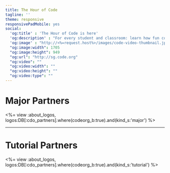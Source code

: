 ```yaml
---
title: The Hour of Code
tagline: ''
theme: responsive
responsivePadMobile: yes
social:
  'og:title' : 'The Hour of Code is here'
  'og:description' : "For every student and classroom: learn how fun coding is in just one hour December 8 - 14."
  'og:image' : "http://<%=request.host%>/images/code-video-thumbnail.jpg"
  "og:image:width": 1705
  "og:image:height": 949
  "og:url": "http://sg.code.org"
  "og:video": ""
  "og:video:width": ""
  "og:video:height": ""
  "og:video:type": ""
---
```

# Major Partners 

<%= view :about_logos, logos:DB[:cdo_partners].where(codeorg_b:true).and(kind_s:'major') %>

---

# Tutorial Partners

<%= view :about_logos, logos:DB[:cdo_partners].where(codeorg_b:true).and(kind_s:'tutorial') %>
